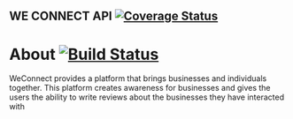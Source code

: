 ## WE CONNECT API  [![Coverage Status](https://coveralls.io/repos/github/murageden/bootcamp/badge.svg?branch=Flask-API)](https://coveralls.io/github/murageden/bootcamp?branch=Flask-API)

# About [![Build Status](https://travis-ci.org/murageden/bootcamp.svg?branch=Flask-API)](https://travis-ci.org/murageden/bootcamp)
WeConnect provides a platform that brings businesses and individuals together. This platform creates awareness for businesses and gives the users the ability to write reviews about the businesses they have interacted with